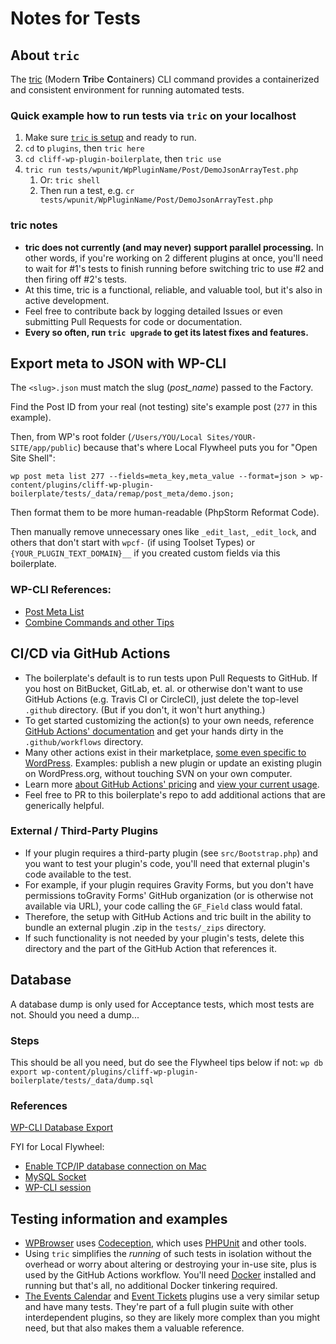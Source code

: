 # Notes for Tests

## About `tric`

The [tric](https://github.com/moderntribe/tric) (Modern **Tri**be **C**ontainers) CLI command provides a containerized and consistent environment for running automated tests.

### Quick example how to run tests via `tric` on your localhost

1. Make sure [`tric` is setup](https://github.com/moderntribe/tric/blob/main/docs/setup.md) and ready to run.
1. `cd` to `plugins`, then `tric here`
1. `cd cliff-wp-plugin-boilerplate`, then `tric use`
1. `tric run tests/wpunit/WpPluginName/Post/DemoJsonArrayTest.php`
    1. Or: `tric shell`
    1. Then run a test, e.g. `cr tests/wpunit/WpPluginName/Post/DemoJsonArrayTest.php`

### tric notes

* **tric does not currently (and may never) support parallel processing.** In other words, if you're working on 2 different plugins at once, you'll need to wait for #1's tests to finish running before switching tric to use #2 and then firing off #2's tests.
* At this time, tric is a functional, reliable, and valuable tool, but it's also in active development.
* Feel free to contribute back by logging detailed Issues or even submitting Pull Requests for code or documentation.
* **Every so often, run `tric upgrade` to get its latest fixes and features.**

## Export meta to JSON with WP-CLI

The `<slug>.json` must match the slug (*post_name*) passed to the Factory.

Find the Post ID from your real (not testing) site's example post (`277` in this example).

Then, from WP's root folder (`/Users/YOU/Local Sites/YOUR-SITE/app/public`) because that's where Local Flywheel puts you for "Open Site Shell":

```
wp post meta list 277 --fields=meta_key,meta_value --format=json > wp-content/plugins/cliff-wp-plugin-boilerplate/tests/_data/remap/post_meta/demo.json;
```

Then format them to be more human-readable (PhpStorm Reformat Code).

Then manually remove unnecessary ones like `_edit_last`, `_edit_lock`, and others that don't start with `wpcf-` (if using Toolset Types) or `{YOUR_PLUGIN_TEXT_DOMAIN}__` if you created custom fields via this boilerplate.

### WP-CLI References:

* [Post Meta List](https://developer.wordpress.org/cli/commands/post/meta/list/)
* [Combine Commands and other Tips](https://make.wordpress.org/cli/handbook/references/shell-friends/)

## CI/CD via GitHub Actions

* The boilerplate's default is to run tests upon Pull Requests to GitHub. If you host on BitBucket, GitLab, et. al. or otherwise don't want to use GitHub Actions (e.g. Travis CI or CircleCI), just delete the top-level `.github` directory. (But if you don't, it won't hurt anything.)
* To get started customizing the action(s) to your own needs, reference [GitHub Actions' documentation](https://docs.github.com/free-pro-team@latest/actions) and get your hands dirty in the `.github/workflows` directory.
* Many other actions exist in their marketplace, [some even specific to WordPress](https://github.com/marketplace?utf8=%E2%9C%93&type=actions&query=wordpress). Examples: publish a new plugin or update an existing plugin on WordPress.org, without touching SVN on your own computer.
* Learn more [about GitHub Actions' pricing](https://docs.github.com/free-pro-team@latest/github/setting-up-and-managing-billing-and-payments-on-github/about-billing-for-github-actions) and [view your current usage](https://docs.github.com/free-pro-team@latest/github/setting-up-and-managing-billing-and-payments-on-github/viewing-your-github-actions-usage).
* Feel free to PR to this boilerplate's repo to add additional actions that are generically helpful.

### External / Third-Party Plugins

* If your plugin requires a third-party plugin (see `src/Bootstrap.php`) and you want to test your plugin's code, you'll need that external plugin's code available to the test.
* For example, if your plugin requires Gravity Forms, but you don't have permissions toGravity Forms' GitHub organization (or is otherwise not available via URL), your code calling the `GF_Field` class would fatal.
* Therefore, the setup with GitHub Actions and tric built in the ability to bundle an external plugin .zip in the `tests/_zips` directory.
* If such functionality is not needed by your plugin's tests, delete this directory and the part of the GitHub Action that references it.

## Database

A database dump is only used for Acceptance tests, which most tests are not. Should you need a dump...

### Steps

This should be all you need, but do see the Flywheel tips below if not: `wp db export wp-content/plugins/cliff-wp-plugin-boilerplate/tests/_data/dump.sql`

### References

[WP-CLI Database Export](https://developer.wordpress.org/cli/commands/db/export/)

FYI for Local Flywheel:

* [Enable TCP/IP database connection on Mac](https://localwp.com/community/t/how-can-i-connect-to-mysql-using-tcp-ip-rather-than-a-socket-on-macos-linux/21220)
* [MySQL Socket](https://localwp.com/community/t/local-5-2-4-cant-connect-to-local-mysql-server-through-socket-macos/17420/14)
* [WP-CLI session](https://localwp.com/community/t/open-site-shell-no-longer-works/22984)

## Testing information and examples

* [WPBrowser](https://wpbrowser.wptestkit.dev/) uses [Codeception](https://codeception.com/for/wordpress), which uses [PHPUnit](https://phpunit.de/) and other tools.
* Using `tric` simplifies the _running_ of such tests in isolation without the overhead or worry about altering or destroying your in-use site, plus is used by the GitHub Actions workflow. You'll need [Docker](https://www.docker.com/products/docker-desktop) installed and running but that's all, no additional Docker tinkering required.
* [The Events Calendar](https://github.com/moderntribe/the-events-calendar/tree/master/tests) and [Event Tickets](https://github.com/moderntribe/event-tickets/tree/master/tests) plugins use a very similar setup and have many tests. They're part of a full plugin suite with other interdependent plugins, so they are likely more complex than you might need, but that also makes them a valuable reference.
